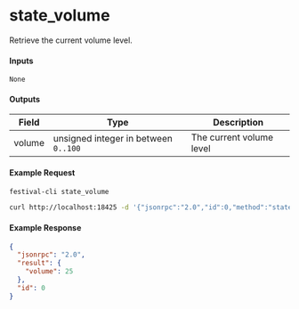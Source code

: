 # state_volume
Retrieve the current volume level.

#### Inputs

`None`

#### Outputs

| Field     | Type                                                | Description |
|-----------|-----------------------------------------------------|-------------|
| volume    | unsigned integer in between `0..100`                | The current volume level


#### Example Request
```bash
festival-cli state_volume
```
```bash
curl http://localhost:18425 -d '{"jsonrpc":"2.0","id":0,"method":"state_volume"}'
```

#### Example Response
```json
{
  "jsonrpc": "2.0",
  "result": {
    "volume": 25
  },
  "id": 0
}
```
